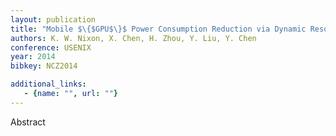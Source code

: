 ```yaml
---
layout: publication
title: "Mobile $\{$GPU$\}$ Power Consumption Reduction via Dynamic Resolution and Frame Rate Scaling"
authors: K. W. Nixon, X. Chen, H. Zhou, Y. Liu, Y. Chen
conference: USENIX
year: 2014
bibkey: NCZ2014

additional_links:
   - {name: "", url: ""}
---
```

Abstract
